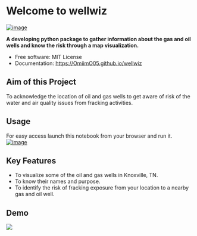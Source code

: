 # Welcome to wellwiz


[![image](https://img.shields.io/pypi/v/wellwiz.svg)](https://pypi.python.org/pypi/wellwiz)


**A developing python package to gather information about the gas and oil wells and know the risk through a map visualization.**


-   Free software: MIT License
-   Documentation: <https://OmiimO05.github.io/wellwiz>
    
## Aim of this Project

To acknowledge the location of oil and gas wells to get aware of risk of the water and air quality issues from fracking activities.

## Usage

For easy access launch this notebook from your browser and run it.
[![image](https://colab.research.google.com/assets/colab-badge.svg)](https://colab.research.google.com/github/OmIImO05/wellwiz/blob/main/docs/examples/well.ipynb)

## Key Features

-   To visualize some of the oil and gas wells in Knoxville, TN.
-   To know their names and purpose.
-   To identify the risk of fracking exposure from your location to a nearby gas and oil well.

## Demo
![](https://drive.google.com/file/d/1bA9iRvG0T9jG3RQDDZUzYZzvn55rjZga/view?usp=sharing)
